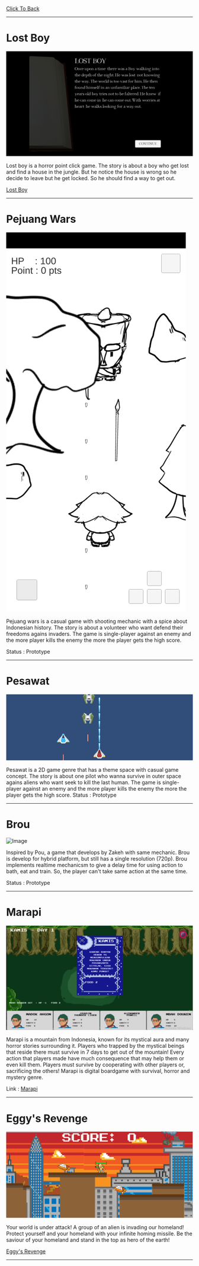 [Click To Back](../)


***

# Lost Boy

![Image](/images/LB2.png)

Lost boy is a horror point click game. The story is about a boy who get lost and find a house in the jungle. But he notice the house is wrong so he decide to leave but he get locked. So he should find a way to get out.

[Lost Boy](https://drive.google.com/file/d/1Nw5P9c0tcsoN8DqEHXOxCWIL6TF0dRQA/view) 

***

# Pejuang Wars

![Image](/images/Screenshot_20190113_104138.jpg)

Pejuang wars is a casual game with shooting mechanic with a spice about Indonesian history. The story is about a volunteer who want defend their freedoms agains invaders.
The game is single-player against an enemy and the more player kills the enemy the more the player gets the high score.

Status : Prototype

***

# Pesawat

![Image](/images/Untitled.png)

Pesawat is a 2D game genre that has a theme space with casual game concept. The story is about one pilot who wanna survive in outer space agains aliens who want seek to kill the last human.
The game is single-player against an enemy and the more player kills the enemy the more the player gets the high score.
Status : Prototype

***

# Brou

![Image](/images/brou.png)

Inspired by Pou, a game that develops by Zakeh with same mechanic. Brou is develop for hybrid platform, but still has a single resolution (720p).
Brou implements realtime mechanicsm to give a delay time for using action to bath, eat and train. So, the player can't take same action
at the same time.

Status : Prototype

***

# Marapi

![Image](/images/marapi.PNG)

Marapi is a mountain from Indonesia, known for its mystical aura and many horror stories surrounding it. Players who trapped 
by the mystical beings that reside there must survive in 7 days to get out of the mountain! Every action that players made 
have much consequence that may help them or even kill them. Players must survive by cooperating with other players or, sacrificing the others!
Marapi is digital boardgame with survival, horror and mystery genre.

Link : [Marapi](https://penguin55.itch.io/marapi-tftm)

***

# Eggy's Revenge

![Image](/images/Capture.PNG)

Your world is under attack! A group of an alien is invading our homeland! Protect yourself and your homeland with your infinite homing missile. Be the saviour of your homeland and stand in the top as hero of the earth!

[Eggy's Revenge](https://globalgamejam.org/2019/games/eggys-revenge) 

***


